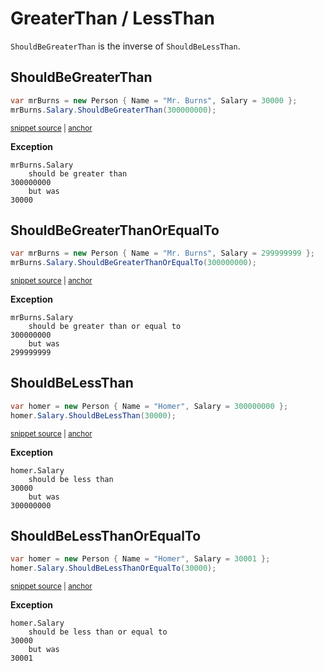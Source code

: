 # GreaterThan / LessThan

`ShouldBeGreaterThan` is the inverse of `ShouldBeLessThan`.


## ShouldBeGreaterThan

<!-- snippet: ShouldBeGreater_LessThanExamples.ShouldBeGreaterThan.codeSample.approved.cs -->
<a id='snippet-ShouldBeGreater_LessThanExamples.ShouldBeGreaterThan.codeSample.approved.cs'></a>
```cs
var mrBurns = new Person { Name = "Mr. Burns", Salary = 30000 };
mrBurns.Salary.ShouldBeGreaterThan(300000000);
```
<sup><a href='/src/DocumentationExamples/CodeExamples/ShouldBeGreater_LessThanExamples.ShouldBeGreaterThan.codeSample.approved.cs#L1-L2' title='Snippet source file'>snippet source</a> | <a href='#snippet-ShouldBeGreater_LessThanExamples.ShouldBeGreaterThan.codeSample.approved.cs' title='Start of snippet'>anchor</a></sup>
<!-- endSnippet -->

**Exception**

<!-- include: ShouldBeGreater_LessThanExamples.ShouldBeGreaterThan.exceptionText.approved.txt -->
```
mrBurns.Salary
    should be greater than
300000000
    but was
30000
```
<!-- endInclude -->


## ShouldBeGreaterThanOrEqualTo

<!-- snippet: ShouldBeGreater_LessThanExamples.ShouldBeGreaterThanOrEqualTo.codeSample.approved.cs -->
<a id='snippet-ShouldBeGreater_LessThanExamples.ShouldBeGreaterThanOrEqualTo.codeSample.approved.cs'></a>
```cs
var mrBurns = new Person { Name = "Mr. Burns", Salary = 299999999 };
mrBurns.Salary.ShouldBeGreaterThanOrEqualTo(300000000);
```
<sup><a href='/src/DocumentationExamples/CodeExamples/ShouldBeGreater_LessThanExamples.ShouldBeGreaterThanOrEqualTo.codeSample.approved.cs#L1-L2' title='Snippet source file'>snippet source</a> | <a href='#snippet-ShouldBeGreater_LessThanExamples.ShouldBeGreaterThanOrEqualTo.codeSample.approved.cs' title='Start of snippet'>anchor</a></sup>
<!-- endSnippet -->

**Exception**

<!-- include: ShouldBeGreater_LessThanExamples.ShouldBeGreaterThanOrEqualTo.exceptionText.approved.txt -->
```
mrBurns.Salary
    should be greater than or equal to
300000000
    but was
299999999
```
<!-- endInclude -->


## ShouldBeLessThan

<!-- snippet: ShouldBeGreater_LessThanExamples.ShouldBeLessThan.codeSample.approved.cs -->
<a id='snippet-ShouldBeGreater_LessThanExamples.ShouldBeLessThan.codeSample.approved.cs'></a>
```cs
var homer = new Person { Name = "Homer", Salary = 300000000 };
homer.Salary.ShouldBeLessThan(30000);
```
<sup><a href='/src/DocumentationExamples/CodeExamples/ShouldBeGreater_LessThanExamples.ShouldBeLessThan.codeSample.approved.cs#L1-L2' title='Snippet source file'>snippet source</a> | <a href='#snippet-ShouldBeGreater_LessThanExamples.ShouldBeLessThan.codeSample.approved.cs' title='Start of snippet'>anchor</a></sup>
<!-- endSnippet -->

**Exception**

<!-- include: ShouldBeGreater_LessThanExamples.ShouldBeLessThan.exceptionText.approved.txt -->
```
homer.Salary
    should be less than
30000
    but was
300000000
```
<!-- endInclude -->


## ShouldBeLessThanOrEqualTo

<!-- snippet: ShouldBeGreater_LessThanExamples.ShouldBeLessThanOrEqualTo.codeSample.approved.cs -->
<a id='snippet-ShouldBeGreater_LessThanExamples.ShouldBeLessThanOrEqualTo.codeSample.approved.cs'></a>
```cs
var homer = new Person { Name = "Homer", Salary = 30001 };
homer.Salary.ShouldBeLessThanOrEqualTo(30000);
```
<sup><a href='/src/DocumentationExamples/CodeExamples/ShouldBeGreater_LessThanExamples.ShouldBeLessThanOrEqualTo.codeSample.approved.cs#L1-L2' title='Snippet source file'>snippet source</a> | <a href='#snippet-ShouldBeGreater_LessThanExamples.ShouldBeLessThanOrEqualTo.codeSample.approved.cs' title='Start of snippet'>anchor</a></sup>
<!-- endSnippet -->

**Exception**

<!-- include: ShouldBeGreater_LessThanExamples.ShouldBeLessThanOrEqualTo.exceptionText.approved.txt -->
```
homer.Salary
    should be less than or equal to
30000
    but was
30001
```
<!-- endInclude -->
